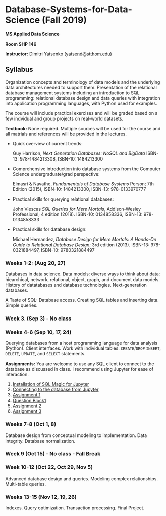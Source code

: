 # Database-Systems-for-Data-Science (Fall 2019)
**MS Applied Data Science**

**Room SHP 146**

**Instructor:** Dimitri Yatsenko (yatsend@stthom.edu)

## Syllabus


Organization concepts and terminology of data models and the underlying data architectures needed to support them. 
Presentation of the relational database management systems including an introduction to SQL programming: relational database design and data queries with integration into application programming languages, with Python used for examples. 

The course will include practical exercises and will be graded based on a few indvidual and group projects on real-world datasets.

**Textbook:** None required. Multiple sources will be used for the course and all matrials and references will be provided in the lectures.
* Quick overview of current trends: 

   Guy Harrison, *Next Generation Databases: NoSQL and BigData* ISBN-13: 978-1484213308, ISBN-10: 1484213300

* Comprehensive introduction into database systems from the Computer Science undergraduate/grad perspective: 

   Elmasri & Navathe, *Fundamentals of Database Systems* Person; 7th Edition (2015), ISBN-10: 1484213300, ISBN-13: 978-0133970777

* Practical skills for querying relational databases: 

   John Viescas *SQL Queries for Mere Mortals*, Addison-Wesley Professional; 4 edition (2018). ISBN-10: 0134858336, ISBN-13: 978-0134858333

* Practical skills for database design: 

   Michael Hernandez, *Database Design for Mere Mortals: A Hands-On Guide to Relational Database Design*; 3rd edition (2013). ISBN-13: 978-0321884497, ISBN-10: 9780321884497



### Weeks 1-2: (Aug 20, 27)
Databases in data science. Data models: diverse ways to think about data: hiearchical, network, relational, object, graph, and document data models.
History of datatabases and database technologies. Next-generation databases.

A Taste of SQL: Database access. Creating SQL tables and inserting data. Simple queries.

### Week 3. (Sep 3) - No class

### Weeks 4-6 (Sep 10, 17, 24)
Querying databases from a host programming language for data analysis (Python).
Client interfaces.
Work with individual tables: `CREATE`/`DROP` `INSERT`, `DELETE`, `UPDATE`, and `SELECT` statements.

**Assignments:**
You are welcome to use any SQL client to connect to the database as discussed in class. I recommend using Jupyter for ease of interaction.

1. [Installation of SQL Magic for Jupyter](https://nbviewer.jupyter.org/github/msds-5315/Database-Systems-for-Data-Science/blob/master/notebooks/Install-SQL-Magic.ipynb)
2. [Connecting to the database from Jupyter](https://nbviewer.jupyter.org/github/msds-5315/Database-Systems-for-Data-Science/blob/master/notebooks/Connect-SQL.ipynb)
3. [Assignment 1](https://nbviewer.jupyter.org/github/msds-5315/Database-Systems-for-Data-Science/blob/master/notebooks/Assign-01.ipynb)
4. [Question Block1](Block1.md)
5. [Assignment 2](Assign2.md)
6. [Assignment 3](https://nbviewer.jupyter.org/github/msds-5315/Database-Systems-for-Data-Science/blob/master/notebooks/Assign-03.ipynb)


### Weeks 7-8 (Oct 1, 8)
Database design from conceptual modeling to implementation.
Data integrity. Database normalization.

### Week 9 (Oct 15) - No class - Fall Break

### Week 10-12 (Oct 22, Oct 29, Nov 5) 
Advanced database design and queries. Modeling complex relationships. Multi-table queries.

### Weeks 13-15 (Nov 12, 19, 26)
Indexes. Query optimization. Transaction processing.
Final Project.


